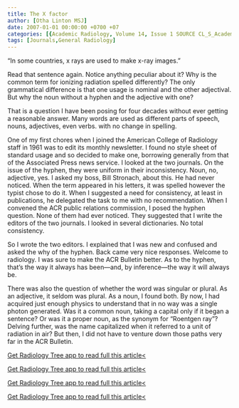 ```yaml
---
title: The X factor
author: [Otha Linton MSJ]
date: 2007-01-01 00:00:00 +0700 +07
categories: [{Academic Radiology, Volume 14, Issue 1 SOURCE CL_S_AcademicRadiologyVolume14Issue1 1}]
tags: [Journals,General Radiology]
---
```

“In some countries, x rays are used to make x-ray images.”

Read that sentence again. Notice anything peculiar about it? Why is the common term for ionizing radiation spelled differently? The only grammatical difference is that one usage is nominal and the other adjectival. But why the noun without a hyphen and the adjective with one?

That is a question I have been posing for four decades without ever getting a reasonable answer. Many words are used as different parts of speech, nouns, adjectives, even verbs. with no change in spelling.

One of my first chores when I joined the American College of Radiology staff in 1961 was to edit its monthly newsletter. I found no style sheet of standard usage and so decided to make one, borrowing generally from that of the Associated Press news service. I looked at the two journals. On the issue of the hyphen, they were uniform in their inconsistency. Noun, no, adjective, yes. I asked my boss, Bill Stronach, about this. He had never noticed. When the term appeared in his letters, it was spelled however the typist chose to do it. When I suggested a need for consistency, at least in publications, he delegated the task to me with no recommendation. When I convened the ACR public relations commission, I posed the hyphen question. None of them had ever noticed. They suggested that I write the editors of the two journals. I looked in several dictionaries. No total consistency.

So I wrote the two editors. I explained that I was new and confused and asked the why of the hyphen. Back came very nice responses. Welcome to radiology. I was sure to make the ACR Bulletin better. As to the hyphen, that’s the way it always has been—and, by inference—the way it will always be.

There was also the question of whether the word was singular or plural. As an adjective, it seldom was plural. As a noun, I found both. By now, I had acquired just enough physics to understand that in no way was a single photon generated. Was it a common noun, taking a capital only if it began a sentence? Or was it a proper noun, as the synonym for “Roentgen ray”? Delving further, was the name capitalized when it referred to a unit of radiation in air? But then, I did not have to venture down those paths very far in the ACR Bulletin.

[Get Radiology Tree app to read full this article<](https://clinicalpub.com/app)

[Get Radiology Tree app to read full this article<](https://clinicalpub.com/app)

[Get Radiology Tree app to read full this article<](https://clinicalpub.com/app)

[Get Radiology Tree app to read full this article<](https://clinicalpub.com/app)